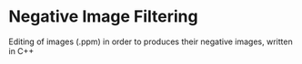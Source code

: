# Negative Image Filtering

Editing of images (.ppm) in order to produces their negative images, written in C++
